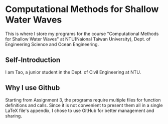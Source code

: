 # Computational Methods for Shallow Water Waves
This is where I store my programs for the course "Computational Methods for Shallow Water Waves" at NTU(Naional Taiwan University), Dept. of Engineering Science and Ocean Engineering.

## Self-Introduction
I am Tao, a junior student in the Dept. of Civil Engineering at NTU.

## Why I use Github
Starting from Assignment 3, the programs require multiple files for function definitions and calls. Since it is not convenient to present them all in a single LaTeX file's appendix, I chose to use GitHub for better management and sharing.
